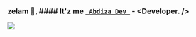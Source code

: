 
### zelam 👋, #### It'z me [```  Abdiza Dev  ```](https://abdiza.tech) - \<Developer. /> <br />
[![](https://visitcount.itsvg.in/api?id=abdisadev&label=Profile%20Views&pretty=false)](https://abdiza.tech)
